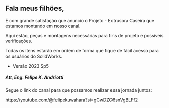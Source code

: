 ## Fala meus filhões,

É com grande satisfação que anuncio o Projeto - Extrusora Caseira que estamos montando em nosso canal.

Aqui estão, peças e montagens necessárias para fins de projeto e possíveis verificações.

Todas os itens estarão em ordem de forma que fique de fácil acesso para os usuários do SolidWorks.

- Versão 2023 Sp5

##### Att, Eng. Felipe K. Andriotti

Segue o link do canal para que possamos realizar essa jornada juntos:

https://youtube.com/@felipekuwahara?si=gCwDZC6snVgBLFf2
